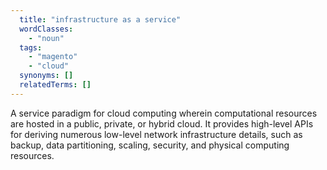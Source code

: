 ```yaml
---
  title: "infrastructure as a service"
  wordClasses:
    - "noun"
  tags:
    - "magento"
    - "cloud"
  synonyms: []
  relatedTerms: []
---
```

A service paradigm for cloud computing wherein computational resources are hosted in a public, private, or hybrid cloud. It provides high-level APIs for deriving numerous low-level network infrastructure details, such as backup, data partitioning, scaling, security, and physical computing resources.
